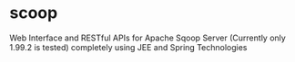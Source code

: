 scoop
=====

Web Interface and RESTful APIs for Apache Sqoop Server (Currently only 1.99.2 is tested) completely using JEE and Spring Technologies
